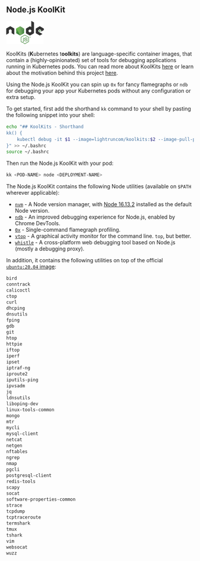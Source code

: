 ## Node.js KoolKit

<img src="./node-logo.png" style="max-width:20%;" />

KoolKits (**K**ubernetes t**oolkits**) are language-specific container images, that contain a (highly-opinionated) set of tools for debugging applications running in Kubernetes pods. You can read more about KoolKits [here](../README.md) or learn about the motivation behind this project [here](#Motivation).

Using the Node.js KoolKit you can spin up `0x` for fancy flamegraphs or `ndb` for debugging your app your Kubernetes pods without any configuration or extra setup.

To get started, first add the shorthand `kk` command to your shell by pasting the following snippet into your shell:

```bash
echo "## KoolKits - Shorthand
kk() {
	kubectl debug -it $1 --image=lightruncom/koolkits:$2 --image-pull-policy=Never --target=$3
}" >> ~/.bashrc
source ~/.bashrc
```

Then run the Node.js KoolKit with your pod:

```bash
kk <POD-NAME> node <DEPLOYMENT-NAME>
```

The Node.js KoolKit contains the following Node utilities  (available on `$PATH` wherever applicable):

* [`nvm`](https://github.com/nvm-sh/nvm) - A Node version manager, with [Node 16.13.2](https://github.com/nodejs/node/blob/master/doc/changelogs/CHANGELOG_V16.md#16.13.2) installed as the default Node version.
* [`ndb`](https://github.com/GoogleChromeLabs/ndb) - An improved debugging experience for Node.js, enabled by Chrome DevTools.
* [`0x`](https://github.com/davidmarkclements/0x) - Single-command flamegraph profiling.
* [`vtop`](https://github.com/MrRio/vtop) - A graphical activity monitor for the command line. `top`, but better.
* [`whistle`](https://github.com/avwo/whistle)  - A cross-platform web debugging tool based on Node.js (mostly a debugging proxy).

In addition, it contains the following utilities on top of the official [`ubuntu:20.04` image](https://hub.docker.com/layers/ubuntu/library/ubuntu/20.04/images/sha256-7c9c7fed23def3653a0da5bc9ecb651efe155ebd5802c7ba5d585edaa6c89496?context=explore):

```
bird
conntrack
calicoctl
ctop
curl
dhcping
dnsutils
fping
gdb
git
htop
httpie
iftop
iperf
ipset
iptraf-ng
iproute2
iputils-ping
ipvsadm
jq
ldnsutils
liboping-dev
linux-tools-common
mongo
mtr
mycli
mysql-client
netcat
netgen
nftables
ngrep
nmap
pgcli
postgresql-client
redis-tools
scapy
socat
software-properties-common
strace
tcpdump
tcptraceroute
termshark
tmux
tshark
vim
websocat
wuzz
```
